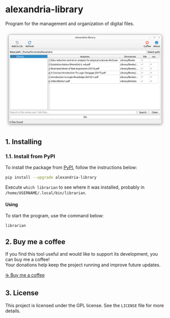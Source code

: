 # alexandria-library

Program for the management and organization of digital files.

![logo](https://raw.githubusercontent.com/trucomanx/AlexandriaLibrary/main/screenshot.png)

## 1. Installing

### 1.1. Install from PyPI

To install the package from [PyPI](https://pypi.org/project/alexandria_library/), follow the instructions below:


```bash
pip install --upgrade alexandria-library
```

Execute `which librarian` to see where it was installed, probably in `/home/USERNAME/.local/bin/librarian`.

#### Using

To start the program, use the command below:

```bash
librarian
```

## 2. Buy me a coffee

If you find this tool useful and would like to support its development, you can buy me a coffee!  
Your donations help keep the project running and improve future updates.  

[☕ Buy me a coffee](https://ko-fi.com/trucomanx) 

## 3. License

This project is licensed under the GPL license. See the `LICENSE` file for more details.
